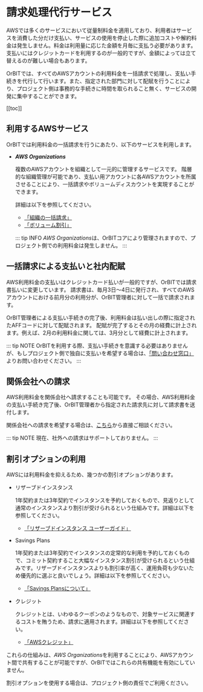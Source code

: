 # 請求処理代行サービス
AWSでは多くのサービスにおいて従量制料金を適用しており、利用者はサービスを消費した分だけ支払い、サービスの使用を停止した際に追加コストや解約料金は発生しません。料金は利用量に応じた金額を月毎に支払う必要があります。支払いにはクレジットカードを利用するのが一般的ですが、金額によっては立て替えるのが難しい場合もあります。

OrBITでは、すべてのAWSアカウントの利用料金を一括請求で処理し、支払い手続きを代行して行います。また、指定された部門に対して配賦を行うことにより、プロジェクト側は事務的な手続きに時間を取られること無く、サービスの開発に集中することができます。

[[toc]]

## 利用するAWSサービス
OrBITでは利用料金の一括請求を行うにあたり、以下のサービスを利用します。

- ***AWS Organizations***

    複数のAWSアカウントを組織として一元的に管理するサービスです。
    階層的な組織管理が可能であり、支払い用アカウントに各AWSアカウントを所属させることにより、一括請求やボリュームディスカウントを実現することができます。

    詳細は以下を参照してください。
    - [「組織の一括請求」](https://docs.aws.amazon.com/ja_jp/awsaccountbilling/latest/aboutv2/consolidated-billing.html)
    - [「ボリューム割引」](https://docs.aws.amazon.com/ja_jp/awsaccountbilling/latest/aboutv2/useconsolidatedbilling-discounts.html)
    
    ::: tip INFO
    *AWS Organizations*は、OrBITコアにより管理されますので、プロジェクト側での利用料金は発生しません。
    :::

## 一括請求による支払いと社内配賦
AWS利用料金の支払いはクレジットカード払いが一般的ですが、OrBITでは請求書払いに変更しています。
請求書は、毎月3日～4日に発行され、すべてのAWSアカウントにおける前月分の利用分が、OrBIT管理者に対して一括で請求されます。

OrBIT管理者による支払い手続きの完了後、利用料金は払い出しの際に指定されたAFFコードに対して配賦されます。
配賦が完了するとその月の経費に計上されます。例えば、2月の利用料金に関しては、3月分として経費に計上されます。

::: tip NOTE
OrBITを利用する際、支払い手続きを意識する必要はありませんが、もしプロジェクト側で独自に支払いを希望する場合は、[「問い合わせ窓口」](/support/contact.html)よりお問い合わせください。
:::

## 関係会社への請求
AWS利用料金を関係会社へ請求することも可能です。
その場合、AWS利用料金の支払い手続き完了後、OrBIT管理者から指定された請求先に対して請求書を送付します。

関係会社への請求を希望する場合は、[こちら](/support/contact.html)から直接ご相談ください。

<!--
請求先の連絡先については、[「クラウド環境の払い出し申請」](request/create-env)の際に、備考欄へ記入してください。

::: warning ATTENTION
関係会社へ利用料金を請求する場合、
部門コードは **「(技開)クラウド基盤G」**、科目名は **「通信費」** を選択してください。
:::
-->

::: tip NOTE
現在、社外への請求はサポートしておりません。
:::

## 割引オプションの利用
AWSには利用料金を抑えるため、幾つかの割引オプションがあります。

- リザーブドインスタンス

    1年契約または3年契約でインスタンスを予約しておくもので、見返りとして通常のインスタンスより割引が受けられるという仕組みです。詳細は以下を参照してください。
    - [「リザーブドインスタンス ユーザーガイド」](https://docs.aws.amazon.com/ja_jp/AWSEC2/latest/UserGuide/ec2-reserved-instances.html)

- Savings Plans

    1年契約または3年契約でインスタンスの定常的な利用を予約しておくもので、コミット契約すること大幅なインスタンス割引が受けられるという仕組みです。リザーブドインスタンスよりも割引率が高く、運用負荷も少ないため優先的に選ぶと良いでしょう。詳細は以下を参照してください。
    - [「Savings Plansについて」](https://aws.amazon.com/jp/savingsplans/)

- クレジット

    クレジットとは、いわゆるクーポンのようなもので、対象サービスに関連するコストを賄うため、請求に適用されます。詳細は以下を参照してください。
    - [「AWSクレジット」](https://docs.aws.amazon.com/ja_jp/awsaccountbilling/latest/aboutv2/useconsolidatedbilling-credits.html)

これらの仕組みは、*AWS Organizations*を利用することにより、AWSアカウント間で共有することが可能ですが、OrBITではこれらの共有機能を有効にしていません。

割引オプションを使用する場合は、プロジェクト側の責任でご利用ください。
